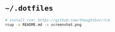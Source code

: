 # `~/.dotfiles`

```sh
# install rcm: https://github.com/thoughtbot/rcm
rcup -x README.md -x screenshot.png
```
